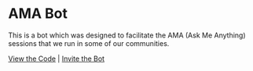 # AMA Bot

This is a bot which was designed to facilitate the AMA (Ask Me Anything) sessions that we run in some of our communities.

[View the Code](https://github.com/nhcarrigan/ama-bot) | [Invite the Bot](https://discord.com/api/oauth2/authorize?client_id=1046933883641417882&permissions=0&scope=bot%20applications.commands)
